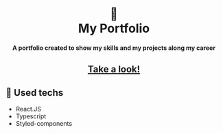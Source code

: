 <h1 align="center">
  📰<br>My Portfolio
</h1>

<h4 align="center">
  A portfolio created to show my skills and my projects along my career
</h4>

<h2 align="center"><a href="https://gustavokuhl.vercel.app/">Take a look!</a></h2>

## 💼 Used techs

- React.JS
- Typescript
- Styled-components

